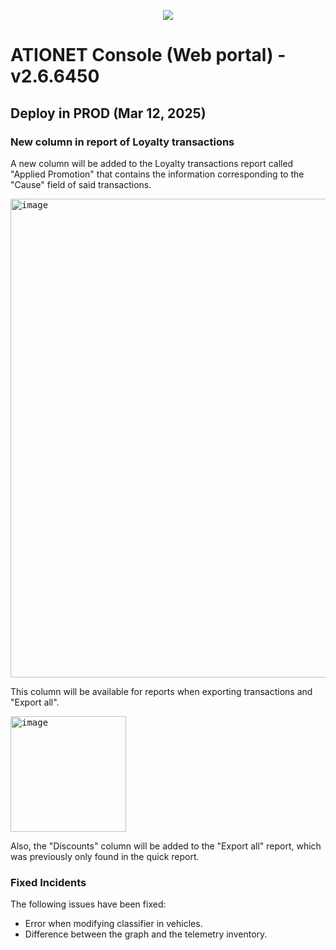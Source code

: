 <p align="center">
  <img src="https://github.com/Ationet/ationetdocs/raw/master/Content/Images/ATIOnetLogo_250x70.png" />
</p>

# ATIONET Console (Web portal) - v2.6.6450

## Deploy in PROD (Mar 12, 2025)

### New column in report of Loyalty transactions
A new column will be added to the Loyalty transactions report called "Applied Promotion" that contains the information corresponding to the "Cause" field of said transactions.

<kbd>
  <img width="766" alt="image" src="https://github.com/user-attachments/assets/8f602788-9c19-44f7-931e-14f1a7dcaa4f" />
</kbd>

This column will be available for reports when exporting transactions and "Export all".

<kbd>
  <img width="185" alt="image" src="https://github.com/user-attachments/assets/28b06bc5-d3bc-4cb7-a126-f396ee7102d9" />
</kbd>

Also, the "Discounts" column will be added to the "Export all" report, which was previously only found in the quick report.

### Fixed Incidents
The following issues have been fixed:
- Error when modifying classifier in vehicles.
- Difference between the graph and the telemetry inventory.
